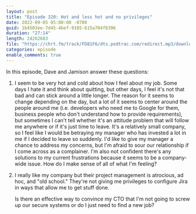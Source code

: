 ```yaml
---
layout: post
title: "Episode 320: Hot and less hot and no privileges"
date: 2022-09-05 05:00:00 -0700
guid: 1b4503ee-7d45-4bef-9105-615a704f8396
duration: "27:14"
length: 24262683
file: "https://chrt.fm/track/FD81F6/dts.podtrac.com/redirect.mp3/download.softskills.audio/sse-320.mp3"
categories: episode
enable_comments: true
---
```


In this episode, Dave and Jamison answer these questions:

1. I seem to be very hot and cold about how I feel about my job. Some days I hate it and think about quitting, but other days, I feel it's not that bad and can stick around a little longer. The reason for it seems to change depending on the day, but a lot of it seems to center around the people around me (i.e. developers who need me to Google for them, business people who don't understand how to provide requirements), but sometimes I can't tell whether it's an attitude problem that will follow me anywhere or if it's just time to leave. It's a relatively small company, so I feel like I would be betraying my manager who has invested a lot in me if I decided to leave so suddenly. I'd like to give my manager a chance to address my concerns, but I'm afraid to sour our relationship if I come across as a complainer. I'm also not confident there's any solutions to my current frustrations because it seems to be a company-wide issue. How do I make sense of all of what I'm feeling?

2. I really like my company but their project management is atrocious, ad hoc, and "old school." They're not giving me privileges to configure Jira in ways that allow me to get stuff done.
   
   Is there an effective way to convince my CTO that I'm not going to screw up our secure systems or do I just need to find a new job?
